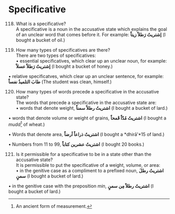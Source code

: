 Specificative
=============

118. What is a specificative?  
 A specificative is a noun in the accusative state which explains the
goal of an unclear word that comes before it. For example: **إشتریتُ
رَطلاً زیتاً** (I bought a bucket of oil.)

119. How many types of specificatives are there?  
 There are two types of specificatives:  
 • essential specificatives, which clear up an unclear noun, for
example: **إشتریتُ رَطلاً عسلاً** (I bought a bucket of honey.)

• relative specificatves, which clear up an unclear sentence, for
example: **طابَ التلمیذُ نفساً** (The student was clean, himself.)

120. How many types of words precede a specificative in the accusative
state?  
 The words that precede a specificative in the accusative state are:  
 • words that denote weight, **اشتریتُ رطلاً سمناً** (I bought a bucket
of lard.)

• words that denote volume or weight of grains, **اشتریتُ مُدّاً
قَمحاً** (I bought a *mudd*[^1] of wheat.)

• Words that denote area, **اشتریتُ ذراعاً أرضاً** (I bought a
*dhirā‛*15 of land.)

• Numbers from 11 to 99, **اشتریتُ عشرین کتاباً** (I bought 20 books.)

121. Is it permissible for a specificative to be in a state other than
the accusative state?  
 It is permissible to put the specificative of a weight, volume, or
area:  
 • in the genitive case as a compliment to a prefixed noun, **اشتریتُ
رطلَ سمنٍ** (I bought a bucket of lard.)

• in the genitive case with the preposition *min*, **اشتریتُ رطلاً مِن
سمنٍ** (I bought a bucket of lard.)

[^1]: An ancient form of measurement.


